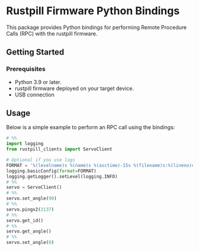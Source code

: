 # Rustpill Firmware Python Bindings

This package provides Python bindings for performing Remote Procedure Calls (RPC) with the rustpill firmware.

## Getting Started

### Prerequisites
- Python 3.9 or later.
- rustpill firmware deployed on your target device.
- USB connection

## Usage

Below is a simple example to perform an RPC call using the bindings:

```python
# %%
import logging
from rustpill_clients import ServoClient

# Optional if you use logs
FORMAT = '%(levelname)s %(name)s %(asctime)-15s %(filename)s:%(lineno)d %(message)s'
logging.basicConfig(format=FORMAT)
logging.getLogger().setLevel(logging.INFO)
# %%
servo = ServoClient()
# %%
servo.set_angle(90)
# %%
servo.pingx2(2137)
# %%
servo.get_id()
# %%
servo.get_angle()
# %%
servo.set_angle(0)
```
